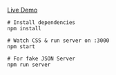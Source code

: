 [Live Demo](https://react-redux-crud-op.netlify.app/)
```
# Install dependencies
npm install

# Watch CSS & run server on :3000
npm start

# For fake JSON Server
npm run server

```
